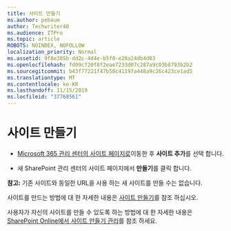 ```yaml
---
title: 사이트 만들기
ms.author: pebaum
author: Techwriter40
ms.audience: ITPro
ms.topic: article
ROBOTS: NOINDEX, NOFOLLOW
localization_priority: Normal
ms.assetid: 9f8e385b-dd2c-4d4e-b5f0-e28a24db4d83
ms.openlocfilehash: fd09c720f8f2eae7233d07c287a9c03b8793b2b2
ms.sourcegitcommit: b43f77221f47b50c41197a448a9c26c423ce1ad5
ms.translationtype: MT
ms.contentlocale: ko-KR
ms.lasthandoff: 11/15/2019
ms.locfileid: "37769561"
---
```

# <a name="create-a-site"></a>사이트 만들기

- [Microsoft 365 관리 센터의 사이트 페이지로](https://portal.office.com/adminportal/home#/SitesList)이동한 후 **사이트 추가**를 선택 합니다. 
    
- 새 SharePoint 관리 센터의 사이트 페이지에서 **만들기**를 클릭 합니다. 
    
**참고:** 기존 사이트와 동일한 URL을 사용 하는 새 사이트를 만들 수는 없습니다. 
  
사이트를 만드는 방법에 대 한 자세한 내용은 [사이트 만들기](https://go.microsoft.com/fwlink/?linkid=866295)를 참조 하십시오.
  
사용자가 자신의 사이트를 만들 수 있도록 하는 방법에 대 한 자세한 내용은 [SharePoint Online에서 사이트 만들기 관리](https://go.microsoft.com/fwlink/?linkid=866296)를 참조 하세요.
  

